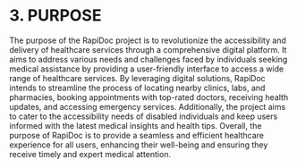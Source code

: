 # **3. PURPOSE** 
The purpose of the RapiDoc project is to revolutionize the accessibility and delivery of healthcare services through a comprehensive digital platform. 
It aims to address various needs and challenges faced by individuals seeking medical assistance by providing a user-friendly interface to access a wide range
of healthcare services. By leveraging digital solutions, RapiDoc intends to streamline the process of locating nearby clinics, labs, and pharmacies, booking 
appointments with top-rated doctors, receiving health updates, and accessing emergency services. Additionally, the project aims to cater to the accessibility
needs of disabled individuals and keep users informed with the latest medical insights and health tips. Overall, the purpose of RapiDoc is to provide a seamless
and efficient healthcare experience for all users, enhancing their well-being and ensuring they receive timely and expert medical attention.
